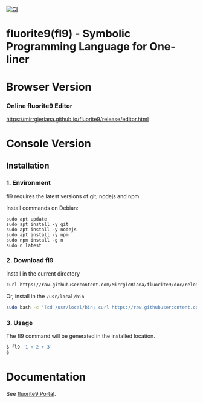 
[![CI](https://github.com/MirrgieRiana/fluorite9/actions/workflows/ci.yml/badge.svg?branch=main&event=push)](https://github.com/MirrgieRiana/fluorite9/actions/workflows/ci.yml)

# fluorite9(fl9) - Symbolic Programming Language for One-liner

# Browser Version

### Online fluorite9 Editor

https://mirrgieriana.github.io/fluorite9/release/editor.html

# Console Version

## Installation

### 1. Environment

fl9 requires the latest versions of git, nodejs and npm.

Install commands on Debian:

```
sudo apt update
sudo apt install -y git
sudo apt install -y nodejs
sudo apt install -y npm
sudo npm install -g n
sudo n latest
```

### 2. Download fl9

Install in the current directory

```bash
curl https://raw.githubusercontent.com/MirrgieRiana/fluorite9/doc/release/download.sh | bash
```

Or, install in the `/usr/local/bin`

```bash
sudo bash -c '(cd /usr/local/bin; curl https://raw.githubusercontent.com/MirrgieRiana/fluorite9/doc/release/download.sh | bash)'
```

### 3. Usage

The fl9 command will be generated in the installed location.

```bash
$ fl9 '1 + 2 + 3'
6
```

# Documentation

See [fluorite9 Portal](https://mirrgieriana.github.io/fluorite9/).
